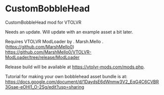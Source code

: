 # CustomBobbleHead
CustomBobbleHead mod for VTOLVR

Needs an update. Will update with an example asset a bit later.

Requires VTOLVR ModLoader by . Marsh.Mello . (https://github.com/MarshMello0)
https://github.com/MarshMello0/VTOLVR-ModLoader/tree/release/ModLoader

Release build will be available at https://vtolvr-mods.com/mods.php.

Tutorial for making your own bobblehead asset bundle is at:
https://docs.google.com/document/d/1DaydsE6dWnmw3V2_EqG4C6CVBR3Gsae-eOHl1_O-2Sg/edit?usp=sharing
